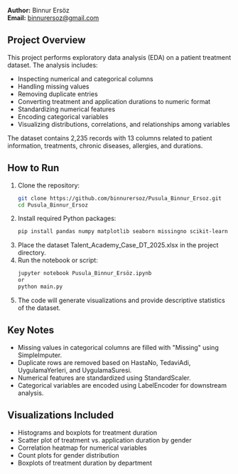 **Author:** Binnur Ersöz  
**Email:** binnurersoz@gmail.com 

## Project Overview
This project performs exploratory data analysis (EDA) on a patient treatment dataset. The analysis includes:
- Inspecting numerical and categorical columns  
- Handling missing values  
- Removing duplicate entries  
- Converting treatment and application durations to numeric format  
- Standardizing numerical features  
- Encoding categorical variables 
- Visualizing distributions, correlations, and relationships among variables  

The dataset contains 2,235 records with 13 columns related to patient information, treatments, chronic diseases, allergies, and durations.

## How to Run
1. Clone the repository:
   ```bash
   git clone https://github.com/binnurersoz/Pusula_Binnur_Ersoz.git
   cd Pusula_Binnur_Ersoz
2. Install required Python packages:
    ```bash
    pip install pandas numpy matplotlib seaborn missingno scikit-learn
3. Place the dataset Talent_Academy_Case_DT_2025.xlsx in the project directory.
4. Run the notebook or script:
    ```bash
    jupyter notebook Pusula_Binnur_Ersöz.ipynb
    or
    python main.py
5. The code will generate visualizations and provide descriptive statistics of the dataset.

## Key Notes
- Missing values in categorical columns are filled with "Missing" using SimpleImputer.
- Duplicate rows are removed based on HastaNo, TedaviAdi, UygulamaYerleri, and UygulamaSuresi.
- Numerical features are standardized using StandardScaler.
- Categorical variables are encoded using LabelEncoder for downstream analysis.

## Visualizations Included
- Histograms and boxplots for treatment duration
- Scatter plot of treatment vs. application duration by gender
- Correlation heatmap for numerical variables
- Count plots for gender distribution
- Boxplots of treatment duration by department
